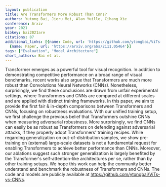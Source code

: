 ```yaml
---
layout: publication
title: Are Transformers More Robust Than Cnns?
authors: Yutong Bai, Jieru Mei, Alan Yuille, Cihang Xie
conference: Arxiv
year: 2021
bibkey: bai2021are
citations: 87
additional_links: [{name: Code, url: 'https://github.com/ytongbai/ViTs-vs-CNNs'},
  {name: Paper, url: 'https://arxiv.org/abs/2111.05464'}]
tags: ["Evaluation", "Model Architecture"]
short_authors: Bai et al.
---
```

Transformer emerges as a powerful tool for visual recognition. In addition to
demonstrating competitive performance on a broad range of visual benchmarks,
recent works also argue that Transformers are much more robust than
Convolutions Neural Networks (CNNs). Nonetheless, surprisingly, we find these
conclusions are drawn from unfair experimental settings, where Transformers and
CNNs are compared at different scales and are applied with distinct training
frameworks. In this paper, we aim to provide the first fair & in-depth
comparisons between Transformers and CNNs, focusing on robustness evaluations.
  With our unified training setup, we first challenge the previous belief that
Transformers outshine CNNs when measuring adversarial robustness. More
surprisingly, we find CNNs can easily be as robust as Transformers on defending
against adversarial attacks, if they properly adopt Transformers' training
recipes. While regarding generalization on out-of-distribution samples, we show
pre-training on (external) large-scale datasets is not a fundamental request
for enabling Transformers to achieve better performance than CNNs. Moreover,
our ablations suggest such stronger generalization is largely benefited by the
Transformer's self-attention-like architectures per se, rather than by other
training setups. We hope this work can help the community better understand and
benchmark the robustness of Transformers and CNNs. The code and models are
publicly available at https://github.com/ytongbai/ViTs-vs-CNNs.